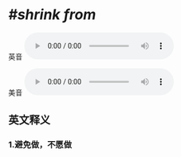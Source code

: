 # ***\#shrink from*** 
英音
<audio src="./media/shrink from1_AAC.aac" controls="controls"></audio>

美音
<audio src="./media/shrink from2_AAC.aac" controls="controls"></audio>



  

英文释义
---
### 1.**避免做，不愿做**  


